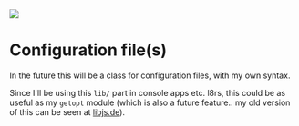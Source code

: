 <img src="https://kekse.biz/php/count.php?draw&override=github:v4" />

# Configuration file(s)
In the future this will be a class for configuration files,
with my own syntax.

Since I'll be using this `lib/` part in console apps etc. l8rs, this could
be as useful as my `getopt` module (which is also a future feature.. my old
version of this can be seen at [libjs.de](https://libjs.de/)).

